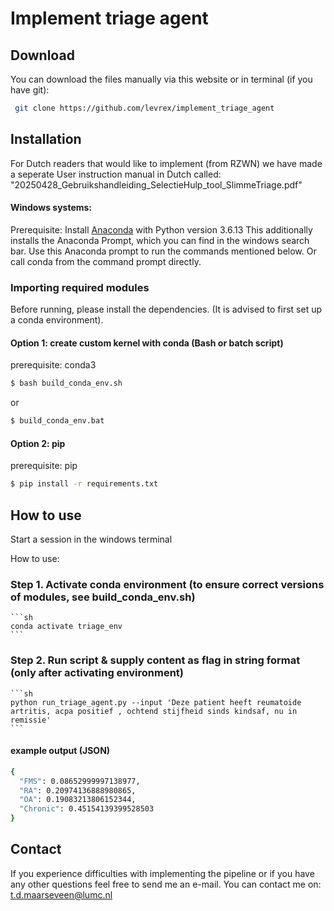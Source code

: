 # Implement triage agent

## Download
You can download the files manually via this website or in terminal (if you have git):
```sh 
 git clone https://github.com/levrex/implement_triage_agent
```

## Installation

For Dutch readers that would like to implement (from RZWN) we have made a seperate User instruction manual in Dutch called: "20250428_Gebruikshandleiding_SelectieHulp_tool_SlimmeTriage.pdf" 

#### Windows systems:
Prerequisite: Install [Anaconda](https://www.anaconda.com/docs/getting-started/miniconda/main/) with Python version 3.6.13 This additionally installs the Anaconda Prompt, which you can find in the windows search bar. Use this Anaconda prompt to run the commands mentioned below. Or call conda from the command prompt directly.

### Importing required modules
Before running, please install the dependencies. (It is advised to first set up a conda environment).

#### Option 1: create custom kernel with conda (Bash or batch script)
prerequisite: conda3

```sh
$ bash build_conda_env.sh
```
  
or   
```cmd
$ build_conda_env.bat
```

#### Option 2: pip
prerequisite: pip

```sh
$ pip install -r requirements.txt
```

## How to use
Start a session in the windows terminal 

How to use: 

### Step 1. Activate conda environment (to ensure correct versions of modules, see build_conda_env.sh)
    ```sh
    conda activate triage_env
    ```
    
    
### Step 2. Run script & supply content as flag in string format (only after activating environment)
    ```sh
    python run_triage_agent.py --input 'Deze patient heeft reumatoide artritis, acpa positief , ochtend stijfheid sinds kindsaf, nu in remissie'
    ```
#### example output (JSON)
```sh
{
  "FMS": 0.08652999997138977,
  "RA": 0.20974136888980865,
  "OA": 0.19083213806152344,
  "Chronic": 0.45154139399528503
}
```



## Contact
If you experience difficulties with implementing the pipeline or if you have any other questions feel free to send me an e-mail. You can contact me on: t.d.maarseveen@lumc.nl 
